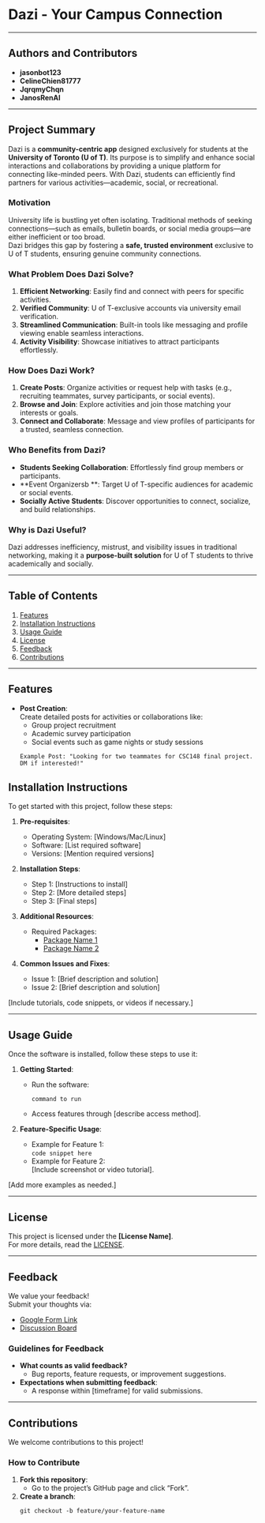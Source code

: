 # **Dazi - Your Campus Connection**

---

## **Authors and Contributors**
- **jasonbot123**
- **CelineChien81777**
- **JqrqmyChqn**
- **JanosRenAI**

----

## **Project Summary**
Dazi is a **community-centric app** designed exclusively for students at the **University of Toronto (U of T)**. Its purpose is to simplify and enhance social interactions and collaborations by providing a unique platform for connecting like-minded peers. With Dazi, students can efficiently find partners for various activities—academic, social, or recreational.

### **Motivation**
University life is bustling yet often isolating. Traditional methods of seeking connections—such as emails, bulletin boards, or social media groups—are either inefficient or too broad.  
Dazi bridges this gap by fostering a **safe, trusted environment** exclusive to U of T students, ensuring genuine community connections.

### **What Problem Does Dazi Solve?**
1. **Efficient Networking**: Easily find and connect with peers for specific activities.
2. **Verified Community**: U of T-exclusive accounts via university email verification.
3. **Streamlined Communication**: Built-in tools like messaging and profile viewing enable seamless interactions.
4. **Activity Visibility**: Showcase initiatives to attract participants effortlessly.

### **How Does Dazi Work?**
1. **Create Posts**: Organize activities or request help with tasks (e.g., recruiting teammates, survey participants, or social events).
2. **Browse and Join**: Explore activities and join those matching your interests or goals.
3. **Connect and Collaborate**: Message and view profiles of participants for a trusted, seamless connection.

### **Who Benefits from Dazi?**
- **Students Seeking Collaboration**: Effortlessly find group members or participants.
- **Event Organizersb  **: Target U of T-specific audiences for academic or social events.
- **Socially Active Students**: Discover opportunities to connect, socialize, and build relationships.

### **Why is Dazi Useful?**
Dazi addresses inefficiency, mistrust, and visibility issues in traditional networking, making it a **purpose-built solution** for U of T students to thrive academically and socially.

---

## **Table of Contents**
1. [Features](#features)
2. [Installation Instructions](#installation-instructions)
3. [Usage Guide](#usage-guide)
4. [License](#license)
5. [Feedback](#feedback)
6. [Contributions](#contributions)

---

## **Features**
- **Post Creation**:  
  Create detailed posts for activities or collaborations like:
    - Group project recruitment
    - Academic survey participation
    - Social events such as game nights or study sessions
  ```text
  Example Post: "Looking for two teammates for CSC148 final project. DM if interested!"

## **Installation Instructions**
To get started with this project, follow these steps:

1. **Pre-requisites**:
    - Operating System: [Windows/Mac/Linux]
    - Software: [List required software]
    - Versions: [Mention required versions]

2. **Installation Steps**:
    - Step 1: [Instructions to install]
    - Step 2: [More detailed steps]
    - Step 3: [Final steps]

3. **Additional Resources**:
    - Required Packages:
        - [Package Name 1](link-to-package)
        - [Package Name 2](link-to-package)

4. **Common Issues and Fixes**:
    - Issue 1: [Brief description and solution]
    - Issue 2: [Brief description and solution]

[Include tutorials, code snippets, or videos if necessary.]

---

## **Usage Guide**
Once the software is installed, follow these steps to use it:

1. **Getting Started**:
    - Run the software:
      ```shell
      command to run
      ```
    - Access features through [describe access method].

2. **Feature-Specific Usage**:
    - Example for Feature 1:  
      ```code snippet here```
    - Example for Feature 2:  
      [Include screenshot or video tutorial].

[Add more examples as needed.]

---

## **License**
This project is licensed under the **[License Name]**.  
For more details, read the [LICENSE](link-to-license-file).

---

## **Feedback**
We value your feedback!  
Submit your thoughts via:
- [Google Form Link](link-to-google-form)
- [Discussion Board](link-to-discussion-board)

### Guidelines for Feedback
- **What counts as valid feedback?**
    - Bug reports, feature requests, or improvement suggestions.
- **Expectations when submitting feedback**:
    - A response within [timeframe] for valid submissions.

---

## **Contributions**
We welcome contributions to this project!

### How to Contribute
1. **Fork this repository**:
    - Go to the project’s GitHub page and click “Fork”.
2. **Create a branch**:
   ```shell
   git checkout -b feature/your-feature-name